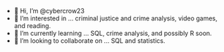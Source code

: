 - 👋 Hi, I’m @cybercrow23
- 👀 I’m interested in ... criminal justice and crime analysis, video games, and reading.
- 🌱 I’m currently learning ...  SQL, crime analysis, and possibly R soon. 
- 💞️ I’m looking to collaborate on ... SQL and statistics.

<!---
cybercrow23/cybercrow23 is a ✨ special ✨ repository because its `README.md` (this file) appears on your GitHub profile.
You can click the Preview link to take a look at your changes.
--->
